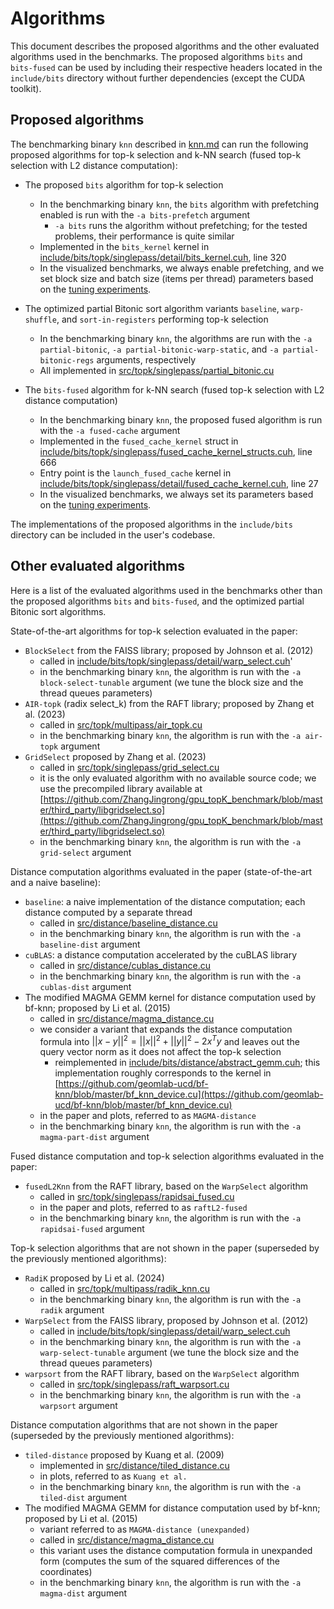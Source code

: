 # Algorithms

This document describes the proposed algorithms and the other evaluated algorithms used in the benchmarks. The proposed algorithms `bits` and `bits-fused` can be used by including their respective headers located in the `include/bits` directory without further dependencies (except the CUDA toolkit).


## Proposed algorithms

The benchmarking binary `knn` described in [knn.md](knn.md) can run the following proposed algorithms for top-k selection and k-NN search (fused top-k selection with L2 distance computation):

- The proposed `bits` algorithm for top-k selection
  - In the benchmarking binary `knn`, the `bits` algorithm with prefetching enabled is run with the `-a bits-prefetch` argument
    - `-a bits` runs the algorithm without prefetching; for the tested problems, their performance is quite similar
  - Implemented in the  `bits_kernel` kernel in [include/bits/topk/singlepass/detail/bits_kernel.cuh](../include/bits/topk/singlepass/detail/bits_kernel.cuh), line 320
  - In the visualized benchmarks, we always enable prefetching, and we set block size and batch size (items per thread) parameters based on the [tuning experiments](../README.md#optional-tuning-the-algorithm-parameters).

- The optimized partial Bitonic sort algorithm variants `baseline`, `warp-shuffle`, and `sort-in-registers` performing top-k selection
  - In the benchmarking binary `knn`, the algorithms are run with the `-a partial-bitonic`, `-a partial-bitonic-warp-static`, and `-a partial-bitonic-regs` arguments, respectively
  - All implemented in [src/topk/singlepass/partial_bitonic.cu](../src/topk/singlepass/partial_bitonic.cu)

- The `bits-fused` algorithm for k-NN search (fused top-k selection with L2 distance computation)
  - In the benchmarking binary `knn`, the proposed fused algorithm is run with the `-a fused-cache` argument
  - Implemented in the `fused_cache_kernel` struct in [include/bits/topk/singlepass/fused_cache_kernel_structs.cuh](../include/bits/topk/singlepass/fused_cache_kernel_structs.cuh), line 666
  - Entry point is the `launch_fused_cache` kernel in [include/bits/topk/singlepass/detail/fused_cache_kernel.cuh](../include/bits/topk/singlepass/detail/fused_cache_kernel.cuh), line 27
  - In the visualized benchmarks, we always set its parameters based on the [tuning experiments](../README.md#optional-tuning-the-algorithm-parameters).

The implementations of the proposed algorithms in the `include/bits` directory can be included in the user's codebase.

## Other evaluated algorithms

Here is a list of the evaluated algorithms used in the benchmarks other than the proposed algorithms `bits` and `bits-fused`, and the optimized partial Bitonic sort algorithms.

State-of-the-art algorithms for top-k selection evaluated in the paper:

- `BlockSelect` from the FAISS library; proposed by Johnson et al. (2012)
  - called in [include/bits/topk/singlepass/detail/warp_select.cuh](../include/bits/topk/singlepass/detail/warp_select.cuh)'
  - in the benchmarking binary `knn`, the algorithm is run with the `-a block-select-tunable` argument (we tune the block size and the thread queues parameters)
- `AIR-topk` (radix select_k) from the RAFT library; proposed by Zhang et al. (2023)
  - called in [src/topk/multipass/air_topk.cu](../src/topk/multipass/air_topk.cu)
  - in the benchmarking binary `knn`, the algorithm is run with the `-a air-topk` argument
- `GridSelect` proposed by Zhang et al. (2023)
  - called in [src/topk/singlepass/grid_select.cu](../src/topk/singlepass/grid_select.cu)
  - it is the only evaluated algorithm with no available source code; we use the precompiled library available at [https://github.com/ZhangJingrong/gpu_topK_benchmark/blob/master/third_party/libgridselect.so](https://github.com/ZhangJingrong/gpu_topK_benchmark/blob/master/third_party/libgridselect.so)
  - in the benchmarking binary `knn`, the algorithm is run with the `-a grid-select` argument

Distance computation algorithms evaluated in the paper (state-of-the-art and a naive baseline):

- `baseline`: a naive implementation of the distance computation; each distance computed by a separate thread
  - called in [src/distance/baseline_distance.cu](../src/distance/baseline_distance.cu)
  - in the benchmarking binary `knn`, the algorithm is run with the `-a baseline-dist` argument
- `cuBLAS`: a distance computation accelerated by the cuBLAS library
  - called in [src/distance/cublas_distance.cu](../src/distance/cublas_distance.cu)
  - in the benchmarking binary `knn`, the algorithm is run with the `-a cublas-dist` argument
- The modified MAGMA GEMM kernel for distance computation used by bf-knn; proposed by Li et al. (2015)
  - called in [src/distance/magma_distance.cu](../src/distance/magma_distance.cu)
  - we consider a variant that expands the distance computation formula into $||x-y||^2 = ||x||^2 + ||y||^2 - 2 x^T y$ and leaves out the query vector norm as it does not affect the top-k selection
    - reimplemented in [include/bits/distance/abstract_gemm.cuh](../include/bits/distance/abstract_gemm.cuh); this implementation roughly corresponds to the kernel in [https://github.com/geomlab-ucd/bf-knn/blob/master/bf_knn_device.cu](https://github.com/geomlab-ucd/bf-knn/blob/master/bf_knn_device.cu)
  - in the paper and plots, referred to as `MAGMA-distance`
  - in the benchmarking binary `knn`, the algorithm is run with the `-a magma-part-dist` argument

Fused distance computation and top-k selection algorithms evaluated in the paper:

- `fusedL2Knn` from the RAFT library, based on the `WarpSelect` algorithm
  - called in [src/topk/singlepass/rapidsai_fused.cu](../src/topk/singlepass/rapidsai_fused.cu)
  - in the paper and plots, referred to as `raftL2-fused`
  - in the benchmarking binary `knn`, the algorithm is run with the `-a rapidsai-fused` argument

Top-k selection algorithms that are not shown in the paper (superseded by the previously mentioned algorithms):

- `RadiK` proposed by Li et al. (2024)
  - called in [src/topk/multipass/radik_knn.cu](../src/topk/multipass/radik_knn.cu)
  - in the benchmarking binary `knn`, the algorithm is run with the `-a radik` argument
- `WarpSelect` from the FAISS library, proposed by Johnson et al. (2012)
  - called in [include/bits/topk/singlepass/detail/warp_select.cuh](../include/bits/topk/singlepass/detail/warp_select.cuh)
  - in the benchmarking binary `knn`, the algorithm is run with the `-a warp-select-tunable` argument (we tune the block size and the thread queues parameters)
- `warpsort` from the RAFT library, based on the `WarpSelect` algorithm
  - called in [src/topk/singlepass/raft_warpsort.cu](../src/topk/singlepass/raft_warpsort.cu)
  - in the benchmarking binary `knn`, the algorithm is run with the `-a warpsort` argument

Distance computation algorithms that are not shown in the paper (superseded by the previously mentioned algorithms):

- `tiled-distance` proposed by Kuang et al. (2009)
  - implemented in [src/distance/tiled_distance.cu](../src/distance/tiled_distance.cu)
  - in plots, referred to as `Kuang et al.`
  - in the benchmarking binary `knn`, the algorithm is run with the `-a tiled-dist` argument
- The modified MAGMA GEMM for distance computation used by bf-knn; proposed by Li et al. (2015)
  - variant referred to as `MAGMA-distance (unexpanded)`
  - called in [src/distance/magma_distance.cu](../src/distance/magma_distance.cu)
  - this variant uses the distance computation formula in unexpanded form (computes the sum of the squared differences of the coordinates)
  - in the benchmarking binary `knn`, the algorithm is run with the `-a magma-dist` argument
